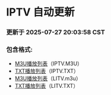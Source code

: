# IPTV 自动更新

### 更新于 2025-07-27 20:03:58 CST

### 包含格式:
- [M3U播放列表](IPTV.m3u)（IPTV.M3U）
- [TXT播放列表](IPTV.txt)（IPTV.TXT）
- [M3U播放列表](LITV.m3u)（LITV.m3u）
- [TXT播放列表](LITV.txt)（LITV.TXT）
